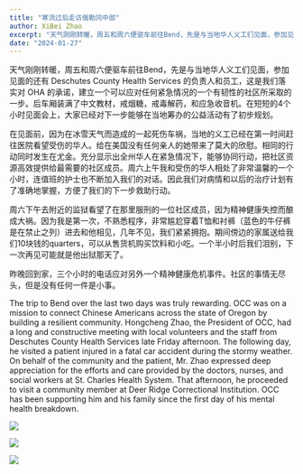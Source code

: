 ```yaml
---
title: "寒流过后走访俄勒冈中部"
author: XiBei Zhao
excerpt: "天气刚刚转暖，周五和周六便驱车前往Bend，先是与当地华人义工们见面，参加见面的还有 Deschutes County Health Services 的负责人和员工，这是我们落实对 OHA 的承诺，建立一个可以应对任何紧急情况的一个有韧性的社区所采取的一步。后车厢装满了中文教材，戒烟糖，戒毒解药，和应急收音机。在短短的4个小时见面会上，大家已经对下一步能够在当地筹办的公益活动有了初步规划。"
date: "2024-01-27"
---
```


天气刚刚转暖，周五和周六便驱车前往Bend，先是与当地华人义工们见面，参加见面的还有 Deschutes County Health Services 的负责人和员工，这是我们落实对 OHA 的承诺，建立一个可以应对任何紧急情况的一个有韧性的社区所采取的一步。后车厢装满了中文教材，戒烟糖，戒毒解药，和应急收音机。在短短的4个小时见面会上，大家已经对下一步能够在当地筹办的公益活动有了初步规划。

在见面前，因为在冰雪天气而造成的一起死伤车祸，当地的义工已经在第一时间赶往医院看望受伤的华人。给在美国没有任何亲人的她带来了莫大的欣慰。相同的行动同时发生在尤金。充分显示出全州华人在紧急情况下，能够协同行动，把社区资源高效提供给最需要的社区成员。周六上午我和受伤的华人相处了非常温馨的一个小时，连值班的护士也不断加入我们的对话。因此我们对病情和以后的治疗计划有了准确地掌握，方便了我们的下一步救助行动。

周六下午去附近的监狱看望了在那里服刑的一位社区成员，因为精神健康失控而酿成大祸。因为我是第一次，不熟悉程序，非常尴尬穿着T恤和衬裤（蓝色的牛仔裤是在禁止之列）进去和他相见，几年不见，我们紧紧拥抱。期间傍边的家属送给我们10块钱的quarters，可以从售货机购买饮料和小吃。一个半小时后我们泪别，下一次再见可能就是他出狱那天了。

昨晚回到家，三个小时的电话应对另外一个精神健康危机事件。社区的事情无尽头，但是没有任何一件是小事。

The trip to Bend over the last two days was truly rewarding. OCC was on a mission to connect Chinese Americans across the state of Oregon by building a resilient community. Hongcheng Zhao, the President of OCC, had a long and constructive meeting with local volunteers and the staff from Deschutes County Health Services late Friday afternoon. The following day, he visited a patient injured in a fatal car accident during the stormy weather. On behalf of the community and the patient, Mr. Zhao expressed deep appreciation for the efforts and care provided by the doctors, nurses, and social workers at St. Charles Health System. That afternoon, he proceeded to visit a community member at Deer Ridge Correctional Institution. OCC has been supporting him and his family since the first day of his mental health breakdown.

![](https://res.cloudinary.com/dhngj18do/image/upload/f_auto,q_auto/v1/images/423480416_372344515430637_8535946383083458068_n)

![](https://res.cloudinary.com/dhngj18do/image/upload/f_auto,q_auto/v1/images/424632695_372623598736062_7304490319116959258_n)

![](https://res.cloudinary.com/dhngj18do/image/upload/f_auto,q_auto/v1/images/423672374_372344442097311_5879897779885817671_n)
